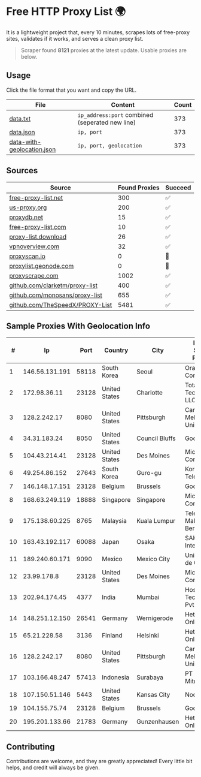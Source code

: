 
# Free HTTP Proxy List 🌍

It is a lightweight project that, every 10 minutes, scrapes lots of free-proxy sites, validates if it works, and serves a clean proxy list.


> Scraper found **8121** proxies at the latest update. Usable proxies are below.

## Usage

Click the file format that you want and copy the URL.


|File|Content|Count|
|----|-------|-----|
|[data.txt](https://raw.githubusercontent.com/themiralay/Proxy-List-World/master/data.txt)|`ip_address:port` combined (seperated new line)|373|
|[data.json](https://raw.githubusercontent.com/themiralay/Proxy-List-World/master/data.json)|`ip, port`|373|
|[data-with-geolocation.json](https://raw.githubusercontent.com/themiralay/Proxy-List-World/master/data-with-geolocation.json)|`ip, port, geolocation`|373|

## Sources

|Source|Found Proxies|Succeed|
|------|-------------|-------|
|[free-proxy-list.net](https://free-proxy-list.net)|300|✅|
|[us-proxy.org](https://www.us-proxy.org)|200|✅|
|[proxydb.net](http://proxydb.net)|15|✅|
|[free-proxy-list.com](https://free-proxy-list.com/?page=&port=&type%5B%5D=http&type%5B%5D=https&up_time=0&search=Search)|10|✅|
|[proxy-list.download](https://www.proxy-list.download/HTTP)|26|✅|
|[vpnoverview.com](https://vpnoverview.com/privacy/anonymous-browsing/free-proxy-servers)|32|✅|
|[proxyscan.io](https://www.proxyscan.io)|0|🚫|
|[proxylist.geonode.com](https://proxylist.geonode.com/api/proxy-list?limit=300&page=1&sort_by=lastChecked&sort_type=desc&protocols=http,https)|0|🚫|
|[proxyscrape.com](https://api.proxyscrape.com/v2/?request=displayproxies&protocol=http&timeout=10000&country=all&ssl=all&anonymity=all)|1002|✅|
|[github.com/clarketm/proxy-list](https://raw.githubusercontent.com/clarketm/proxy-list/master/proxy-list-raw.txt)|400|✅|
|[github.com/monosans/proxy-list](https://raw.githubusercontent.com/monosans/proxy-list/main/proxies/http.txt)|655|✅|
|[github.com/TheSpeedX/PROXY-List](https://raw.githubusercontent.com/TheSpeedX/PROXY-List/master/http.txt)|5481|✅|


## Sample Proxies With Geolocation Info

|#|Ip|Port|Country|City|Internet Service Provider|
|-|--|----|-------|----|-------------------------|
|1|146.56.131.191|58118|South Korea|Seoul|Oracle Corporation|
|2|172.98.36.11|23128|United States|Charlotte|Total Uptime Technologies, LLC|
|3|128.2.242.17|8080|United States|Pittsburgh|Carnegie Mellon University|
|4|34.31.183.24|8050|United States|Council Bluffs|Google LLC|
|5|104.43.214.41|23128|United States|Des Moines|Microsoft Corporation|
|6|49.254.86.152|27643|South Korea|Guro-gu|Korea Telecom|
|7|146.148.17.151|23128|Belgium|Brussels|Google LLC|
|8|168.63.249.119|18888|Singapore|Singapore|Microsoft Corporation|
|9|175.138.60.225|8765|Malaysia|Kuala Lumpur|Telekom Malaysia Berhad|
|10|163.43.192.117|60088|Japan|Osaka|SAKURA Internet Inc.|
|11|189.240.60.171|9090|Mexico|Mexico City|Uninet S.A. de C.V.|
|12|23.99.178.8|23128|United States|Des Moines|Microsoft Corporation|
|13|202.94.174.45|4377|India|Mumbai|HostRoyale Technologies Pvt Ltd|
|14|148.251.12.150|26541|Germany|Wernigerode|Hetzner Online GmbH|
|15|65.21.228.58|3136|Finland|Helsinki|Hetzner Online GmbH|
|16|128.2.242.17|8080|United States|Pittsburgh|Carnegie Mellon University|
|17|103.166.48.247|57413|Indonesia|Surabaya|PT Maxindo Mitra Solusi|
|18|107.150.51.146|5443|United States|Kansas City|Nocix, LLC|
|19|104.155.75.74|23128|Belgium|Brussels|Google LLC|
|20|195.201.133.66|21783|Germany|Gunzenhausen|Hetzner Online GmbH|



## Contributing

Contributions are welcome, and they are greatly appreciated! Every
little bit helps, and credit will always be given.

